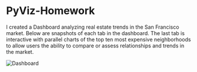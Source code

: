 # PyViz-Homework

I created a Dashboard analyzing real estate trends in the San Francisco market. Below are snapshots of each tab in the dashboard. The last tab is interactive with parallel charts of the top ten most expensive neighborhoods to allow users the ability to compare or assess relationships and trends in the market.

![Dashboard](/Images/dashboard-demo.gif)


